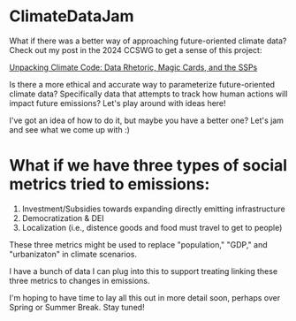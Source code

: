 # ClimateDataJam
What if there was a better way of approaching future-oriented climate data? Check out my post in the 2024 CCSWG to get a sense of this project:

[Unpacking Climate Code: Data Rhetoric, Magic Cards, and the SSPs](https://wg.criticalcodestudies.com/index.php?p=/discussion/177/code-critique-unpacking-climate-code-data-rhetoric-magic-cards-and-the-ssps)

Is there a more ethical and accurate way to parameterize future-oriented climate data? Specifically data that attempts to track how human actions will impact future emissions? Let's play around with ideas here! 

I've got an idea of how to do it, but maybe you have a better one? Let's jam and see what we come up with :)

# What if we have three types of social metrics tried to emissions:
1) Investment/Subsidies towards expanding directly emitting infrastructure
2) Democratization & DEI
3) Localization (i.e., distence goods and food must travel to get to people)

These three metrics might be used to replace "population," "GDP," and "urbanizaton" in climate scenarios. 

I have a bunch of data I can plug into this to support treating linking these three metrics to changes in emissions. 

I'm hoping to have time to lay all this out in more detail soon, perhaps over Spring or Summer Break. Stay tuned!
